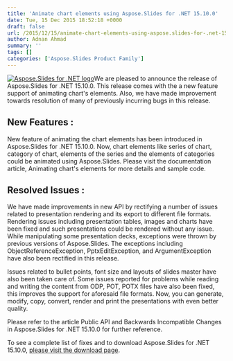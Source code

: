 ```yaml
---
title: 'Animate chart elements using Aspose.Slides for .NET 15.10.0'
date: Tue, 15 Dec 2015 18:52:18 +0000
draft: false
url: /2015/12/15/animate-chart-elements-using-aspose.slides-for-.net-15.10.0/
author: Adnan Ahmad
summary: ''
tags: []
categories: ['Aspose.Slides Product Family']
---
```


[![][1]](https://blog.aspose.com/wp-content/uploads/sites/2/2013/08/aspose-Slides-for-net_100.png)We are pleased to announce the release of Aspose.Slides for .NET 15.10.0. This release comes with the a new feature support of animating chart's elements. Also, we have made improvement towards resolution of many of previously incurring bugs in this release.

## New Features :

New feature of animating the chart elements has been introduced in Aspose.Slides for .NET 15.10.0. Now, chart elements like series of chart, category of chart, elements of the series and the elements of categories could be animated using Aspose.Slides. Please visit the documentation article, Animating chart's elements for more details and sample code.

## Resolved Issues :

We have made improvements in new API by rectifying a number of issues related to presentation rendering and its export to different file formats. Rendering issues including presentation tables, images and charts have been fixed and such presentations could be rendered without any issue. While manipulating some presentation decks, exceptions were thrown by previous versions of Aspose.Slides. The exceptions including ObjectReferenceException, PptxEditException, and ArgumentException have also been rectified in this release.

Issues related to bullet points, font size and layouts of slides master have also been taken care of. Some issues reported for problems while reading and writing the content from ODP, POT, POTX files have also been fixed, this improves the support for aforesaid file formats. Now, you can generate, modify, copy, convert, render and print the presentations with even better quality.

Please refer to the article Public API and Backwards Incompatible Changes in Aspose.Slides for .NET 15.10.0 for further reference.

To see a complete list of fixes and to download Aspose.Slides for .NET 15.10.0, [please visit the download page][2].




[1]: https://blog.aspose.com/wp-content/uploads/sites/2/2013/08/aspose-Slides-for-net_100.png "Aspose.Slides for .NET logo"
[2]: http://www.aspose.com/community/files/72/net-components/aspose.slides-for-.net/default.aspx




